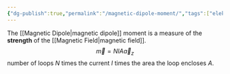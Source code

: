 ```yaml
---
{"dg-publish":true,"permalink":"/magnetic-dipole-moment/","tags":["elektromagnetiskfältteori"]}
---
```


The [[Magnetic Dipole\|magnetic dipole]] moment is a measure of the **strength** of the [[Magnetic Field\|magnetic field]].
$$
\vec{m}  =NIA\vec{a}_z
$$
number of loops $N$ times the current $I$ times the area the loop encloses $A$.
